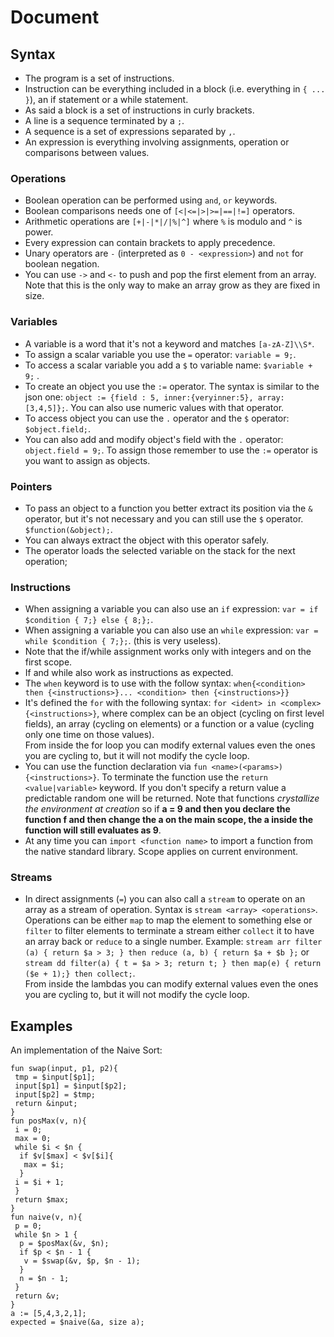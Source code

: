 # Document

## Syntax

* The program is a set of instructions.
* Instruction can be everything included in a block (i.e. everything in `{ ... }`), an if statement or a while statement.
* As said a block is a set of instructions in curly brackets.
* A line is a sequence terminated by a `;`.
* A sequence is a set of expressions separated by `,`.
* An expression is everything involving assignments, operation or comparisons between values.

### Operations

* Boolean operation can be performed using `and`, `or` keywords.
* Boolean comparisons needs one of `[<|<=|>|>=|==|!=]` operators.
* Arithmetic operations are `[+|-|*|/|%|^]` where `%` is modulo and `^` is power.
* Every expression can contain brackets to apply precedence.
* Unary operators are `-` (interpreted as `0 - <expression>`) and `not` for boolean negation.
* You can use `->` and `<-` to push and pop the first element from an array. Note that this is the only way to make an array grow as they are fixed in size.

### Variables

* A variable is a word that it's not a keyword and matches `[a-zA-Z]\\S*`.
* To assign a scalar variable you use the `=` operator: `variable = 9;`.
* To access a scalar variable you add a `$` to variable name: `$variable + 9;` .
* To create an object you use the `:=` operator. The syntax is similar to the json one: `object := {field : 5, inner:{veryinner:5}, array:[3,4,5]};`. You can also use numeric values with that operator.
* To access object you can use the `.` operator and the `$` operator: `$object.field;`.
* You can also add and modify object's field with the `.` operator: `object.field = 9;`. To assign those remember to use the `:=` operator is you want to assign as objects.

### Pointers
* To pass an object to a function you better extract its position via the `&` operator, but it's not necessary and you can still use the `$` operator. `$function(&object);`.
* You can always extract the object with this operator safely.
* The operator loads the selected variable on the stack for the next operation;

### Instructions

* When assigning a variable you can also use an `if` expression: `var = if $condition { 7;} else { 8;};`.
* When assigning a variable you can also use an `while` expression: `var = while $condition { 7;};`. (this is very useless).
* Note that the if/while assignment works only with integers and on the first scope.
* If and while also work as instructions as expected.
* The `when` keyword is to use with the follow syntax: `when{<condition> then {<instructions>}... <condition> then {<instructions>}}`
* It's defined the `for` with the following syntax: `for <ident> in <complex> {<instructions>}`, where complex can be an object (cycling on first level fields), an array (cycling on elements) or a function or a value (cycling only one time on those values).  
From inside the for loop you can modify external values even the ones you are cycling to, but it will not modify the cycle loop.
* You can use the function declaration via `fun <name>(<params>){<instructions>}`. To terminate the function use the `return <value|variable>` keyword. If you don't specify a return value a predictable random one will be returned. Note that functions _crystallize the environment at creation_ so if **a = 9 and then you declare the function f and then change the a on the main scope, the a inside the function will still evaluates as 9**.
* At any time you can `import <function name>` to import a function from the native standard library. Scope applies on current environment.

### Streams

* In direct assignments (`=`) you can also call a `stream` to operate on an array as a stream of operation. Syntax is `stream <array> <operations>`. Operations can be either `map` to map the element to something else or `filter` to filter elements to terminate a stream either `collect` it to have an array back or `reduce` to a single number. Example: `stream arr filter (a) { return $a > 3; } then reduce (a, b) { return $a + $b };` or `stream dd filter(a) { t = $a > 3; return t; } then map(e) { return ($e + 1);} then collect;`.  
From inside the lambdas you can modify external values even the ones you are cycling to, but it will not modify the cycle loop.

## Examples
An implementation of the Naive Sort:  
```
fun swap(input, p1, p2){
 tmp = $input[$p1];
 input[$p1] = $input[$p2];
 input[$p2] = $tmp;
 return &input;
}
fun posMax(v, n){
 i = 0;
 max = 0;
 while $i < $n {
  if $v[$max] < $v[$i]{
   max = $i;
  }
 i = $i + 1;
 }
 return $max;
}
fun naive(v, n){
 p = 0;
 while $n > 1 {
  p = $posMax(&v, $n);
  if $p < $n - 1 {
   v = $swap(&v, $p, $n - 1);
  }
  n = $n - 1;
 }
 return &v;
}
a := [5,4,3,2,1];
expected = $naive(&a, size a);
```
				